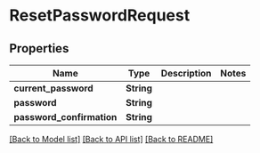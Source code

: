 # ResetPasswordRequest

## Properties

Name | Type | Description | Notes
------------ | ------------- | ------------- | -------------
**current_password** | **String** |  | 
**password** | **String** |  | 
**password_confirmation** | **String** |  | 

[[Back to Model list]](../README.md#documentation-for-models) [[Back to API list]](../README.md#documentation-for-api-endpoints) [[Back to README]](../README.md)


